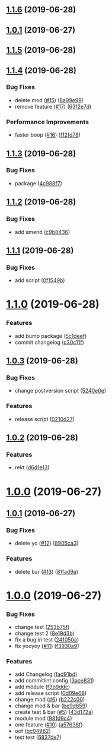 <a name="1.1.6"></a>
## [1.1.6](https://github.com/ilyaulyanov/release-automatic-changelog/compare/1.1.5...1.1.6) (2019-06-28)



<a name="1.0.1"></a>
## [1.0.1](https://github.com/ilyaulyanov/release-automatic-changelog/compare/v1.0.0...v1.0.1) (2019-06-27)



<a name="1.1.5"></a>
## [1.1.5](https://github.com/ilyaulyanov/release-automatic-changelog/compare/1.1.4...1.1.5) (2019-06-28)



<a name="1.1.4"></a>
## [1.1.4](https://github.com/ilyaulyanov/release-automatic-changelog/compare/1.1.3...1.1.4) (2019-06-28)


### Bug Fixes

* delete mod ([#15](https://github.com/ilyaulyanov/release-automatic-changelog/issues/15)) ([8a99e99](https://github.com/ilyaulyanov/release-automatic-changelog/commit/8a99e99))
* remove feature ([#17](https://github.com/ilyaulyanov/release-automatic-changelog/issues/17)) ([63f2e7d](https://github.com/ilyaulyanov/release-automatic-changelog/commit/63f2e7d))


### Performance Improvements

* faster boop ([#16](https://github.com/ilyaulyanov/release-automatic-changelog/issues/16)) ([f12fd78](https://github.com/ilyaulyanov/release-automatic-changelog/commit/f12fd78))



<a name="1.1.3"></a>
## [1.1.3](https://github.com/ilyaulyanov/release-automatic-changelog/compare/1.1.2...1.1.3) (2019-06-28)


### Bug Fixes

* package ([4c988f7](https://github.com/ilyaulyanov/release-automatic-changelog/commit/4c988f7))



<a name="1.1.2"></a>
## [1.1.2](https://github.com/ilyaulyanov/release-automatic-changelog/compare/1.1.1...1.1.2) (2019-06-28)


### Bug Fixes

* add amend ([c9b8436](https://github.com/ilyaulyanov/release-automatic-changelog/commit/c9b8436))



<a name="1.1.1"></a>
## [1.1.1](https://github.com/ilyaulyanov/release-automatic-changelog/compare/1.1.0...1.1.1) (2019-06-28)


### Bug Fixes

* add script ([0f1549b](https://github.com/ilyaulyanov/release-automatic-changelog/commit/0f1549b))



<a name="1.1.0"></a>
# [1.1.0](https://github.com/ilyaulyanov/release-automatic-changelog/compare/1.0.4...1.1.0) (2019-06-28)


### Features

* add bump package ([5c1deef](https://github.com/ilyaulyanov/release-automatic-changelog/commit/5c1deef))
* commit changelog ([c30c11f](https://github.com/ilyaulyanov/release-automatic-changelog/commit/c30c11f))



## [1.0.3](https://github.com/ilyaulyanov/release-automatic-changelog/compare/1.0.2...1.0.3) (2019-06-28)


### Bug Fixes

* change postversion script ([5240e0e](https://github.com/ilyaulyanov/release-automatic-changelog/commit/5240e0e))


### Features

* release script ([0210d27](https://github.com/ilyaulyanov/release-automatic-changelog/commit/0210d27))



## [1.0.2](https://github.com/ilyaulyanov/release-automatic-changelog/compare/v1.0.0...1.0.2) (2019-06-28)


### Features

* rekt ([d6d1e13](https://github.com/ilyaulyanov/release-automatic-changelog/commit/d6d1e13))



# [1.0.0](https://github.com/ilyaulyanov/release-automatic-changelog/compare/1.0.1...v1.0.0) (2019-06-27)



## [1.0.1](https://github.com/ilyaulyanov/release-automatic-changelog/compare/1.0.0...1.0.1) (2019-06-27)


### Bug Fixes

* delete yo ([#12](https://github.com/ilyaulyanov/release-automatic-changelog/issues/12)) ([8905ca3](https://github.com/ilyaulyanov/release-automatic-changelog/commit/8905ca3))


### Features

* delete bar ([#13](https://github.com/ilyaulyanov/release-automatic-changelog/issues/13)) ([81fad9a](https://github.com/ilyaulyanov/release-automatic-changelog/commit/81fad9a))



# [1.0.0](https://github.com/ilyaulyanov/release-automatic-changelog/compare/0d09e68...1.0.0) (2019-06-27)


### Bug Fixes

* change test ([253b75f](https://github.com/ilyaulyanov/release-automatic-changelog/commit/253b75f))
* change test 2 ([8e19d3b](https://github.com/ilyaulyanov/release-automatic-changelog/commit/8e19d3b))
* fix a bug in test ([241050a](https://github.com/ilyaulyanov/release-automatic-changelog/commit/241050a))
* fix yooyoy ([#11](https://github.com/ilyaulyanov/release-automatic-changelog/issues/11)) ([f3930a9](https://github.com/ilyaulyanov/release-automatic-changelog/commit/f3930a9))


### Features

* add Changelog ([fad91bd](https://github.com/ilyaulyanov/release-automatic-changelog/commit/fad91bd))
* add commitlint config ([3ace831](https://github.com/ilyaulyanov/release-automatic-changelog/commit/3ace831))
* add module ([f3b9ddc](https://github.com/ilyaulyanov/release-automatic-changelog/commit/f3b9ddc))
* add release script ([0d09e68](https://github.com/ilyaulyanov/release-automatic-changelog/commit/0d09e68))
* change mod ([#6](https://github.com/ilyaulyanov/release-automatic-changelog/issues/6)) ([b222c00](https://github.com/ilyaulyanov/release-automatic-changelog/commit/b222c00))
* change mod & bar ([be9d659](https://github.com/ilyaulyanov/release-automatic-changelog/commit/be9d659))
* create test & bar ([#5](https://github.com/ilyaulyanov/release-automatic-changelog/issues/5)) ([43d172a](https://github.com/ilyaulyanov/release-automatic-changelog/commit/43d172a))
* module mod ([981d9c4](https://github.com/ilyaulyanov/release-automatic-changelog/commit/981d9c4))
* one feature ([#10](https://github.com/ilyaulyanov/release-automatic-changelog/issues/10)) ([a57638f](https://github.com/ilyaulyanov/release-automatic-changelog/commit/a57638f))
* oof ([bc04982](https://github.com/ilyaulyanov/release-automatic-changelog/commit/bc04982))
* test test ([6837de7](https://github.com/ilyaulyanov/release-automatic-changelog/commit/6837de7))



